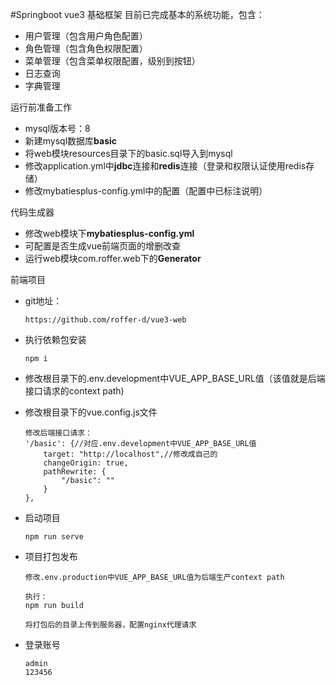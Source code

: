 #Springboot vue3 基础框架
目前已完成基本的系统功能，包含：  

* 用户管理（包含用户角色配置）  
* 角色管理（包含角色权限配置）  
* 菜单管理（包含菜单权限配置，级别到按钮）  
* 日志查询  
* 字典管理

运行前准备工作 
* mysql版本号：8
* 新建mysql数据库**basic**   
* 将web模块resources目录下的basic.sql导入到mysql
* 修改application.yml中**jdbc**连接和**redis**连接（登录和权限认证使用redis存储）
* 修改mybatiesplus-config.yml中的配置（配置中已标注说明）

代码生成器
* 修改web模块下**mybatiesplus-config.yml**  
* 可配置是否生成vue前端页面的增删改查
* 运行web模块com.roffer.web下的**Generator**

前端项目
* git地址：
    ```
    https://github.com/roffer-d/vue3-web
    ```
* 执行依赖包安装
    ```
    npm i
    ```
* 修改根目录下的.env.development中VUE_APP_BASE_URL值（该值就是后端接口请求的context path)
* 修改根目录下的vue.config.js文件
    ```
    修改后端接口请求：
    '/basic': {//对应.env.development中VUE_APP_BASE_URL值
        target: "http://localhost",//修改成自己的
        changeOrigin: true,
        pathRewrite: {
            "/basic": ""
        }
    },
    ```
* 启动项目
    ```
    npm run serve
    ```
* 项目打包发布
    ```
    修改.env.production中VUE_APP_BASE_URL值为后端生产context path
    
    执行：
    npm run build
  
    将打包后的目录上传到服务器，配置nginx代理请求
    ```
  
* 登录账号
    ```
    admin
    123456
    ```